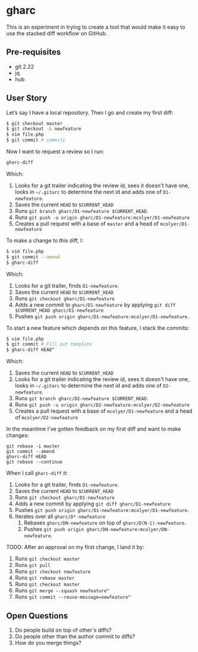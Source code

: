 # gharc

This is an experiment in trying to create a tool that would make it easy to use the stacked diff workflow on GitHub.

## Pre-requisites

- git 2.22
- jq
- hub

## User Story

Let’s say I have a local repository. Then I go and create my first diff:

```sh
$ git checkout master
$ git checkout -b newfeature
$ vim file.php
$ git commit # commit1
```

Now I want to request a review so I run:

```sh
gharc-diff
```

Which:

1. Looks for a git trailer indicating the review id, sees it doesn't have one, looks in `~/.gitarc` to determine the next id and adds one of `D1-newfeature`.
1. Saves the current `HEAD` to `$CURRENT_HEAD`
1. Runs `git branch gharc/D1-newfeature $CURRENT_HEAD`.
1. Runs `git push -u origin gharc/D1-newfeature:mcolyer/D1-newfeature`
1. Creates a pull request with a base of `master` and a head of `mcolyer/D1-newfeature`

To make a change to this diff, I:

```sh
$ vim file.php
$ git commit --amend
$ gharc-diff
```

Which:

1. Looks for a git trailer, finds `D1-newfeature`.
1. Saves the current `HEAD` to `$CURRENT_HEAD`
1. Runs `git checkout gharc/D1-newfeature`
1. Adds a new commit to `gharc/D1-newfeature` by applying `git diff $CURRENT_HEAD gharc/D1-newfeature`
1. Pushes `git push origin gharc/D1-newfeature:mcolyer/D1-newfeature`.


To start a new feature which depends on this feature, I stack the commits:

```sh
$ vim file.php
$ git commit # Fill out template
$ gharc-diff HEAD^
```

Which:

1. Saves the current `HEAD` to `$CURRENT_HEAD`
1. Looks for a git trailer indicating the review id, sees it doesn't have one, looks in `~/.gitarc` to determine the next id and adds one of `D2-newfeature`.
1. Runs `git branch gharc/D2-newfeature $CURRENT_HEAD`.
1. Runs `git push -u origin gharc/D2-newfeature:mcolyer/D2-newfeature`
3. Creates a pull request with a base of `mcolyer/D1-newfeature` and a head of `mcolyer/D2-newfeature`

In the meantime I've gotten feedback on my first diff and want to make changes:

```
git rebase -i master
git commit --amend
gharc-diff HEAD
git rebase --continue
```

When I call `gharc-diff` it:

1. Looks for a git trailer, finds `D1-newfeature`.
1. Saves the current `HEAD` to `$CURRENT_HEAD`
1. Runs `git checkout gharc/D1-newfeature`
1. Adds a new commit by applying `git diff gharc/D1-newfeature`
1. Pushes `git push origin gharc/D1-newfeature:mcolyer/D1-newfeature`.
1. Iterates over all `gharc/D*-newfeature`
    1. Rebases `gharc/DN-newfeature` on top of `gharc/D(N-1)-newfeature`.
    1. Pushes `git push origin gharc/DN-newfeature:mcolyer/DN-newfeature`.

TODO: After an approval on my first change, I land it by:

1. Runs `git checkout master`
1. Runs `git pull`
1. Runs `git checkout newfeature`
1. Runs `git rebase master`
1. Runs `git checkout master`
1. Runs `git merge --squash newfeature^`
1. Runs `git commit --reuse-message=newfeature^`

## Open Questions

1. Do people build on top of other's diffs?
1. Do people other than the author commit to diffs?
1. How do you merge things?